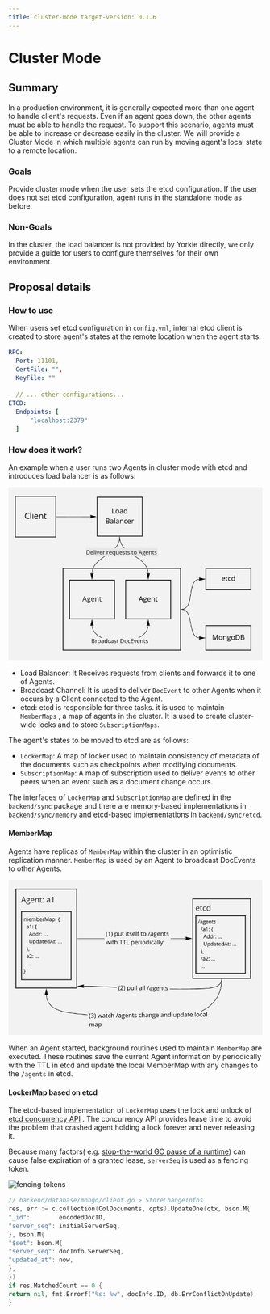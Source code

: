```yaml
---
title: cluster-mode target-version: 0.1.6
---
```


# Cluster Mode

## Summary

In a production environment, it is generally expected more than one agent to
handle client's requests. Even if an agent goes down, the other agents must be
able to handle the request. To support this scenario, agents must be able to
increase or decrease easily in the cluster. We will provide a Cluster Mode in
which multiple agents can run by moving agent's local state to a remote
location.

### Goals

Provide cluster mode when the user sets the etcd configuration. If the user does
not set etcd configuration, agent runs in the standalone mode as before.

### Non-Goals

In the cluster, the load balancer is not provided by Yorkie directly, we only
provide a guide for users to configure themselves for their own environment.

## Proposal details

### How to use

When users set etcd configuration in `config.yml`, internal etcd client is
created to store agent's states at the remote location when the agent starts.

```yaml
RPC:
  Port: 11101,
  CertFile: "",
  KeyFile: ""

  // ... other configurations...
ETCD:
  Endpoints: [
      "localhost:2379"
  ]
```

### How does it work?

An example when a user runs two Agents in cluster mode with etcd and introduces
load balancer is as follows:

![cluster-mode-example](media/cluster-mode-example.png)

- Load Balancer: It Receives requests from clients and forwards it to one of
  Agents.
- Broadcast Channel: It is used to deliver `DocEvent` to other Agents when it
  occurs by a Client connected to the Agent.
- etcd: etcd is responsible for three tasks. it is used to maintain `MemberMaps`
  , a map of agents in the cluster. It is used to create cluster-wide locks and
  to store `SubscriptionMaps`.

The agent's states to be moved to etcd are as follows:

- `LockerMap`: A map of locker used to maintain consistency of metadata of the
  documents such as checkpoints when modifying documents.
- `SubscriptionMap`: A map of subscription used to deliver events to other peers
  when an event such as a document change occurs.

The interfaces of `LockerMap` and `SubscriptionMap` are defined in the
`backend/sync` package and there are memory-based implementations in
`backend/sync/memory` and etcd-based implementations in `backend/sync/etcd`.

#### MemberMap

Agents have replicas of `MemberMap` within the cluster in an optimistic
replication manner. `MemberMap` is used by an Agent to broadcast DocEvents to
other Agents.

![member-map](media/member-map.png)

When an Agent started, background routines used to maintain
`MemberMap` are executed. These routines save the current Agent information by
periodically with the TTL in etcd and update the local MemberMap with any
changes to the `/agents` in etcd.

#### LockerMap based on etcd

The etcd-based implementation of `LockerMap` uses the lock and unlock
of [etcd concurrency API](https://etcd.io/docs/v3.4.0/dev-guide/api_concurrency_reference_v3/)
. The concurrency API provides lease time to avoid the problem that crashed
agent holding a lock forever and never releasing it.

Because many factors(
e.g. [stop-the-world GC pause of a runtime](https://martin.kleppmann.com/2016/02/08/how-to-do-distributed-locking.html))
can cause false expiration of a granted lease, `serverSeq` is used as a fencing
token.

![fencing tokens][fencing-tokens]

```go
// backend/database/mongo/client.go > StoreChangeInfos
res, err := c.collection(ColDocuments, opts).UpdateOne(ctx, bson.M{
"_id":        encodedDocID,
"server_seq": initialServerSeq,
}, bson.M{
"$set": bson.M{
"server_seq": docInfo.ServerSeq,
"updated_at": now,
},
})
if res.MatchedCount == 0 {
return nil, fmt.Errorf("%s: %w", docInfo.ID, db.ErrConflictOnUpdate)
}
```

[fencing-tokens]: https://martin.kleppmann.com/2016/02/fencing-tokens.png